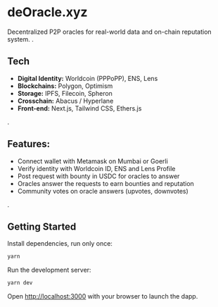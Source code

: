 # deOracle.xyz

Decentralized P2P oracles for real-world data and on-chain reputation system.
. 


## Tech

- **Digital Identity:** Worldcoin (PPPoPP), ENS, Lens
- **Blockchains:** Polygon, Optimism
- **Storage:** IPFS, Filecoin, Spheron
- **Crosschain:** Abacus / Hyperlane
- **Front-end:** Next.js, Tailwind CSS, Ethers.js

.

## Features:

- Connect wallet with Metamask on Mumbai or Goerli
- Verify identity with Worldcoin ID, ENS and Lens Profile
- Post request with bounty in USDC for oracles to answer
- Oracles answer the requests to earn bounties and reputation
- Community votes on oracle answers (upvotes, downvotes)


.

## Getting Started

Install dependencies, run only once:

```bash
yarn
```

Run the development server:

```bash
yarn dev
```

Open [http://localhost:3000](http://localhost:3000) with your browser to launch the dapp.